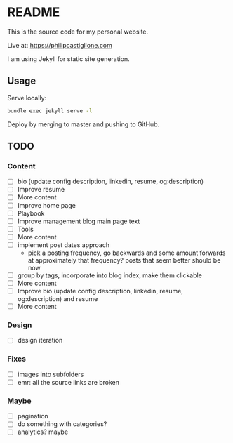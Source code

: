 # README

This is the source code for my personal website.

Live at: https://philipcastiglione.com

I am using Jekyll for static site generation.

## Usage

Serve locally:

```sh
bundle exec jekyll serve -l
```

Deploy by merging to master and pushing to GitHub.

## TODO

### Content

- [ ] bio (update config description, linkedin, resume, og:description)
- [ ] Improve resume
- [ ] More content
- [ ] Improve home page
- [ ] Playbook
- [ ] Improve management blog main page text
- [ ] Tools
- [ ] More content
- [ ] implement post dates approach
    - pick a posting frequency, go backwards and some amount forwards at approximately that frequency? posts that seem better should be now
- [ ] group by tags, incorporate into blog index, make them clickable 
- [ ] More content
- [ ] Improve bio (update config description, linkedin, resume, og:description) and resume
- [ ] More content

### Design

- [ ] design iteration

### Fixes

- [ ] images into subfolders
- [ ] emr: all the source links are broken

### Maybe

- [ ] pagination
- [ ] do something with categories?
- [ ] analytics? maybe
